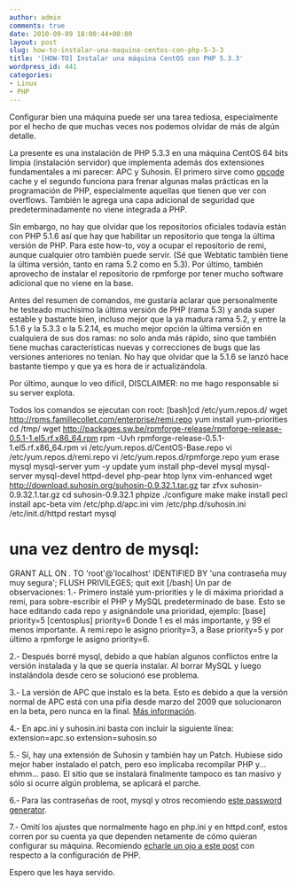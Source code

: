 ```yaml
---
author: admin
comments: true
date: 2010-09-09 18:00:44+00:00
layout: post
slug: how-to-instalar-una-maquina-centos-con-php-5-3-3
title: '[HOW-TO] Instalar una máquina CentOS con PHP 5.3.3'
wordpress_id: 441
categories:
- Linux
- PHP
---
```


Configurar bien una máquina puede ser una tarea tediosa,  especialmente por el hecho de que muchas veces nos podemos olvidar de  más de algún detalle.

La presente es una instalación de PHP 5.3.3 en una máquina CentOS 64  bits limpia (instalación servidor) que implementa además dos extensiones  fundamentales a mi parecer: APC y Suhosin. El primero sirve como [opcode](http://es.wikipedia.org/wiki/Opcode) cache y el segundo funciona para frenar algunas malas prácticas en la  programación de PHP, especialmente aquellas que tienen que ver con  overflows. También le agrega una capa adicional de seguridad que  predeterminadamente no viene integrada a PHP.

Sin embargo, no hay que olvidar que los repositorios oficiales todavía  están con PHP 5.1.6 así que hay que habilitar un repositorio que tenga  la última versión de PHP. Para este how-to, voy a ocupar el repositorio  de remi, aunque cualquier otro también puede servir. (Sé que Webtatic  también tiene la última versión, tanto en rama 5.2 como en 5.3). Por  último, también aprovecho de instalar el repositorio de rpmforge por  tener mucho software adicional que no viene en la base.
<!-- more -->
Antes del resumen de comandos, me gustaría aclarar que personalmente  he testeado muchísimo la última versión de PHP (rama 5.3) y anda super  estable y bastante bien, incluso mejor que la ya madura rama 5.2, y  entre la 5.1.6 y la 5.3.3 o la 5.2.14, es mucho mejor opción la última  versión en cualquiera de sus dos ramas: no solo anda más rápido, sino  que también tiene muchas características nuevas y correcciones de bugs  que las versiones anteriores no tenían. No hay que olvidar que la 5.1.6  se lanzó hace bastante tiempo y que ya es hora de ir actualizándola.

Por último, aunque lo veo difícil, DISCLAIMER: no me hago responsable si su server explota.

Todos los comandos se ejecutan con root:
[bash]cd /etc/yum.repos.d/
wget http://rpms.famillecollet.com/enterprise/remi.repo
yum install yum-priorities
cd /tmp/
wget http://packages.sw.be/rpmforge-release/rpmforge-release-0.5.1-1.el5.rf.x86_64.rpm
rpm -Uvh rpmforge-release-0.5.1-1.el5.rf.x86_64.rpm
vi /etc/yum.repos.d/CentOS-Base.repo
vi /etc/yum.repos.d/remi.repo
vi /etc/yum.repos.d/rpmforge.repo
yum erase mysql mysql-server
yum -y update
yum install php-devel mysql mysql-server mysql-devel httpd-devel php-pear htop lynx vim-enhanced
wget http://download.suhosin.org/suhosin-0.9.32.1.tar.gz
tar zfvx suhosin-0.9.32.1.tar.gz
cd suhosin-0.9.32.1
phpize
./configure
make
make install
pecl install apc-beta
vim /etc/php.d/apc.ini
vim /etc/php.d/suhosin.ini
/etc/init.d/httpd restart
mysql
# una vez dentro de mysql:
GRANT ALL ON *.* TO 'root'@'localhost' IDENTIFIED BY 'una contraseña muy muy segura';
FLUSH PRIVILEGES;
quit
exit
[/bash]
Un par de observaciones:
1.- Primero instalé yum-priorities y le di máxima prioridad a remi, para  sobre-escribir el PHP y MySQL predeterminado de base. Esto se hace  editando cada repo y asignándole una prioridad, ejemplo:
[base]
priority=5
[centosplus]
priority=6
Donde 1 es el más importante, y 99 el menos importante. A remi.repo le  asigno priority=3, a Base priority=5 y por último a rpmforge le asigno  priority=6.

2.- Después borré mysql, debido a que habían algunos conflictos entre  la versión instalada y la que se quería instalar. Al borrar MySQL y  luego instalándola desde cero se solucionó ese problema.

3.- La versión de APC que instalo es la beta. Esto es debido a que la  versión normal de APC está con una pifia desde marzo del 2009 que  solucionaron en la beta, pero nunca en la final. [Más información](http://pecl.php.net/bugs/bug.php?id=16078).

4.- En apc.ini y suhosin.ini basta con incluir la siguiente línea:
extension=apc.so
extension=suhosin.so

5.- Sí, hay una extensión de Suhosin y también hay un Patch. Hubiese  sido mejor haber instalado el patch, pero eso implicaba recompilar PHP  y... ehmm... paso. El sitio que se instalará finalmente tampoco es tan  masivo y sólo si ocurre algún problema, se aplicará el parche.

6.- Para las contraseñas de root, mysql y otros recomiendo [este password generator](http://www.thebitmill.com/tools/password.html).

7.- Omití los ajustes que normalmente hago en php.ini y en  httpd.conf, estos corren por su cuenta ya que dependen netamente de cómo  quieran configurar su máquina. Recomiendo [echarle un ojo a este post](../2010/08/configuracion-de-php-testing-vs-produccion-vs-hosting/) con respecto a la configuración de PHP.

Espero que les haya servido.
